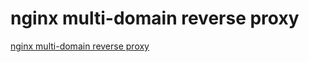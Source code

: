 # nginx multi-domain reverse proxy
[nginx multi-domain reverse proxy](https://aiwithcloud.com/2022/09/15/nginx_multi_domain_reverse_proxy/)